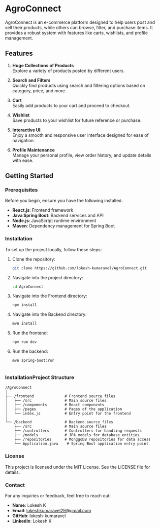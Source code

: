 # AgroConnect

AgroConnect is an e-commerce platform designed to help users post and sell their products, while others can browse, filter, and purchase items. It provides a robust system with features like carts, wishlists, and profile management.

## Features

1. **Huge Collections of Products**  
   Explore a variety of products posted by different users.

2. **Search and Filters**  
   Quickly find products using search and filtering options based on category, price, and more.

3. **Cart**  
   Easily add products to your cart and proceed to checkout.

4. **Wishlist**  
   Save products to your wishlist for future reference or purchase.

5. **Interactive UI**  
   Enjoy a smooth and responsive user interface designed for ease of navigation.

6. **Profile Maintenance**  
   Manage your personal profile, view order history, and update details with ease.

## Getting Started

### Prerequisites

Before you begin, ensure you have the following installed:

- **React.js**: Frontend framework
- **Java Spring Boot**: Backend services and API
- **Node.js**: JavaScript runtime environment
- **Maven**: Dependency management for Spring Boot

### Installation

To set up the project locally, follow these steps:

1. Clone the repository:
   ```bash
   git clone https://github.com/lokesh-kumaravel/AgroConnect.git

2. Navigate into the project directory:
   ```bash
   cd AgroConnect

3. Navigate into the Frontend directory:
   ```bash
   npm install

4. Navigate into the Backend directory:
   ```bash
   mvn install

5. Run the frontend:
   ```bash
   npm run dev

6. Run the backend:
   ```bash
   mvn spring-boot:run



### InstallationProject Structure
    /AgroConnect
    │
    ├── /frontend              # Frontend source files
    │   ├── /src               # Main source files
    │   ├── /components        # React components
    │   ├── /pages             # Pages of the application
    │   └── index.js           # Entry point for the frontend
    │
    └── /backend               # Backend source files
        ├── /src               # Main source files
        ├── /controllers       # Controllers for handling requests
        ├── /models            # JPA models for database entities
        ├── /repositories      # MonggoDB repositories for data access
        └── Application.java    # Spring Boot application entry point

### License
This project is licensed under the MIT License. See the LICENSE file for details.

### Contact
For any inquiries or feedback, feel free to reach out:

- **Name**: Lokesh K
- **Email**: lokeshkumaravel29@gmail.com
- **GitHub**: lokesh-kumaravel
- **Linkedin**: Lokesh K


